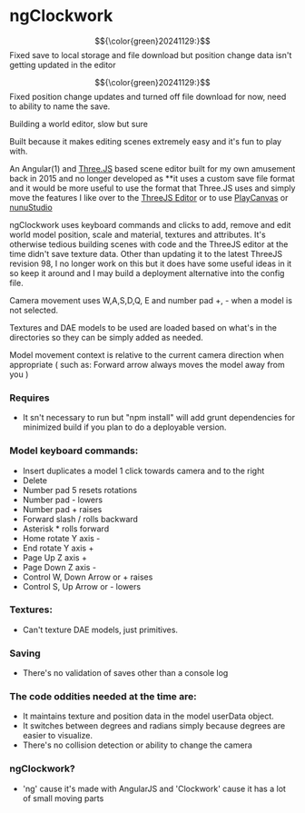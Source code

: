 
# ngClockwork 

$${\color{green}20241129:}$$ Fixed save to local storage and file download but position change data isn't getting updated in the editor  

$${\color{green}20241129:}$$ Fixed position change updates and turned off file download for now, need to ability to name the save.

Building a world editor, slow but sure

Built because it makes editing scenes extremely easy and it's fun to play with.

An Angular(1) and [Three.JS](https://github.com/mrdoob/three.js) based  scene editor built for my own amusement back in 2015 and no longer developed as **it uses a custom save file format and it would be more useful to use the format that Three.JS uses and simply move the features I like over to the [ThreeJS Editor](https://threejs.org/editor/) or to use [PlayCanvas](https://github.com/playcanvas/engine) or [nunuStudio](https://github.com/tentone/nunuStudio)

ngClockwork uses keyboard commands and clicks to add, remove and edit world model position, scale and material, textures and attributes.  It's otherwise tedious building scenes with code and the ThreeJS editor at the time didn't save texture data.  Other than updating it to the latest ThreeJS revision 98, I no longer work on this but it does have some useful ideas in it so keep it around and I may build a deployment alternative into the config file.

Camera movement uses W,A,S,D,Q, E and number pad +, - when a model is not selected.

Textures and DAE models to be used are loaded based on what's in the directories so they can be simply added as needed.

Model movement context is relative to the current camera direction when appropriate ( such as: Forward arrow always moves the model away from you )

### Requires
 - It sn't necessary to run but "npm install" will add grunt dependencies for minimized build if you plan to do a deployable version.

### Model keyboard commands:

 - Insert duplicates a model 1 click towards camera and to the right
 - Delete
 - Number pad 5 resets rotations
 - Number pad - lowers
 - Number pad + raises
 - Forward slash / rolls backward
 - Asterisk * rolls forward
 - Home rotate Y axis -
 - End rotate Y axis +
 - Page Up Z axis +
 - Page Down Z axis -
 - Control W, Down Arrow or + raises
 - Control S, Up Arrow or - lowers
 
### Textures:
 - Can't texture DAE models, just primitives.

### Saving

 - There's no validation of saves other than a console log

### The code oddities needed at the time are:

 - It maintains texture and position data in the model userData object.
 - It switches between degrees and radians simply because degrees are easier to visualize.
 - There's no collision detection or ability to change the camera
 
### ngClockwork?
 - 'ng' cause it's made with AngularJS and 'Clockwork' cause it has a lot of small moving parts
